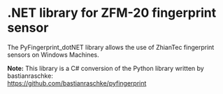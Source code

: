 # .NET library for ZFM-20 fingerprint sensor

The PyFingerprint_dotNET library allows the use of ZhianTec fingerprint sensors on Windows Machines.

**Note:** This library is a C# conversion of the Python library written by bastianraschke:  
<https://github.com/bastianraschke/pyfingerprint>